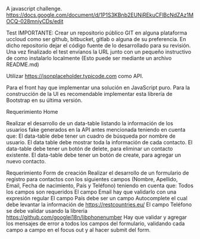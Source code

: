 A javascript challenge. https://docs.google.com/document/d/1P1S3KBnb2EUNiREkuCFlBcNdZAz1MOCQ-028mniyCDs/edit


Test
IMPORTANTE:
Crear un repositorio público GIT en alguna plataforma uccloud como ser github, bitbucket, gitlab o alguna
de su preferencia. En dicho repositorio dejar el código fuente de lo desarrollado para su revisión.
Una vez finalizado el test envíanos la URL junto con un pequeño instructivo de como instalarlo
localmente (Esto puede ser mediante un archivo README.md)

Utilizar https://jsonplaceholder.typicode.com como API.

Para el front hay que implementar una solución en JavaScript puro.
Para la construcción de la UI es recomendable implementar esta librería de Bootstrap en su última versión.

Requerimiento Home

Realizar el desarrollo de un data-table listando la información de los usuarios fake generados en la API antes mencionada teniendo en cuenta que:
El data-table debe tener un cuadro de búsqueda por nombre de usuario.
El data table debe mostrar toda la información de cada contacto.
El data-table debe tener un botón de delete, para eliminar un contacto existente.
El data-table debe tener un botón de create, para agregar un nuevo contacto.

Requerimiento Form de creación
Realizar el desarrollo de un formulario de registro para contactos con los siguientes campos (Nombre,
Apellido, Email, Fecha de nacimiento, País y Teléfono) teniendo en cuenta que:
Todos los campos son requeridos
El campo Email hay que validarlo con una expresión regular
El campo País debe ser un campo Autocomplete el cual debe levantar la información de
https://restcountries.eu/
El campo Teléfono se debe validar usando la libreria https://github.com/googlei18n/libphonenumber
Hay que validar y agregar los mensajes de error a todos los campos del formulario, validando cada
campo a campo en el focus out y al hacer submit del form.
